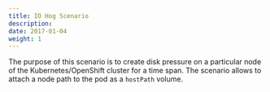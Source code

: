 ```yaml
---
title: IO Hog Scenario
description: 
date: 2017-01-04
weight: 1
---
```


The purpose of this scenario is to create disk pressure on a particular node of the Kubernetes/OpenShift cluster for a time span.
The scenario allows to attach a node path to the pod as a `hostPath` volume.